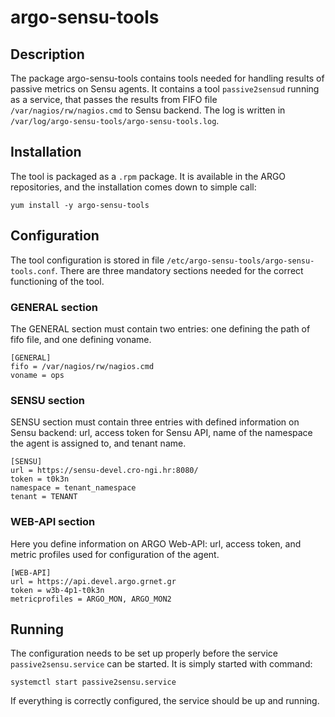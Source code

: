 # argo-sensu-tools

## Description

The package argo-sensu-tools contains tools needed for handling results of passive metrics on Sensu agents. It contains a tool `passive2sensud` running as a service, that passes the results from FIFO file `/var/nagios/rw/nagios.cmd` to Sensu backend. The log is written in `/var/log/argo-sensu-tools/argo-sensu-tools.log`.

## Installation

The tool is packaged as a `.rpm` package. It is available in the ARGO repositories, and the installation comes down to simple call:

```shell
yum install -y argo-sensu-tools
```

## Configuration

The tool configuration is stored in file `/etc/argo-sensu-tools/argo-sensu-tools.conf`. There are three mandatory sections needed for the correct functioning of the tool.

### GENERAL section

The GENERAL section must contain two entries: one defining the path of fifo file, and one defining voname.

```text
[GENERAL]
fifo = /var/nagios/rw/nagios.cmd
voname = ops
```

### SENSU section

SENSU section must contain three entries with defined information on Sensu backend: url, access token for Sensu API, name of the namespace the agent is assigned to, and tenant name.

```text
[SENSU]
url = https://sensu-devel.cro-ngi.hr:8080/
token = t0k3n
namespace = tenant_namespace
tenant = TENANT
```

### WEB-API section

Here you define information on ARGO Web-API: url, access token, and metric profiles used for configuration of the agent.

```text
[WEB-API]
url = https://api.devel.argo.grnet.gr
token = w3b-4p1-t0k3n
metricprofiles = ARGO_MON, ARGO_MON2
```

## Running

The configuration needs to be set up properly before the service `passive2sensu.service` can be started. It is simply started with command:

```shell
systemctl start passive2sensu.service
```

If everything is correctly configured, the service should be up and running.
